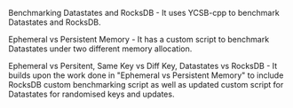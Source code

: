 Benchmarking Datastates and RocksDB - It uses YCSB-cpp to benchmark Datastates and RocksDB.

Ephemeral vs Persistent Memory - It has a custom script to benchmark Datastates under two different memory allocation.

Ephemeral vs Persitent, Same Key vs Diff Key, Datastates vs RocksDB - It builds upon the work done in "Ephemeral vs Persistent Memory" to include RocksDB custom benchmarking script as well as updated custom script for Datastates for randomised keys and updates.
